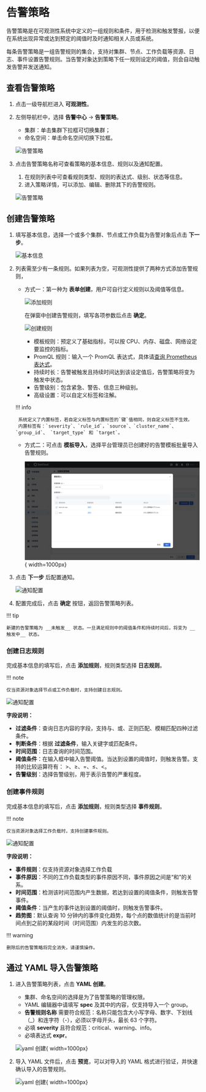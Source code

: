 # 告警策略

告警策略是在可观测性系统中定义的一组规则和条件，用于检测和触发警报，以便在系统出现异常或达到预定的阈值时及时通知相关人员或系统。

每条告警策略是一组告警规则的集合，支持对集群、节点、工作负载等资源、日志、事件设置告警规则。当告警对象达到策略下任一规则设定的阈值，则会自动触发告警并发送通知。

## 查看告警策略

1. 点击一级导航栏进入 __可观测性__。
2. 左侧导航栏中，选择 __告警中心__ -> __告警策略__。

    - 集群：单击集群下拉框可切换集群；
    - 命名空间：单击命名空间切换下拉框。

    ![告警策略](https://docs.daocloud.io/daocloud-docs-images/docs/zh/docs/insight/images/policy00.png)

3. 点击告警策略名称可查看策略的基本信息、规则以及通知配置。

    1. 在规则列表中可查看规则类型、规则的表达式、级别、状态等信息。
    2. 进入策略详情，可以添加、编辑、删除其下的告警规则。

    ![告警策略](https://docs.daocloud.io/daocloud-docs-images/docs/zh/docs/insight/images/policy06.png)

## 创建告警策略

1. 填写基本信息，选择一个或多个集群、节点或工作负载为告警对象后点击 __下一步__。

    ![基本信息](https://docs.daocloud.io/daocloud-docs-images/docs/zh/docs/insight/images/policy01.png)

2. 列表需至少有一条规则。如果列表为空，可观测性提供了两种方式添加告警规则，

    - 方式一：第一种为 __表单创建__，用户可自行定义规则以及阈值等信息。

        ![添加规则](https://docs.daocloud.io/daocloud-docs-images/docs/zh/docs/insight/images/alert-policy04.png)

        在弹窗中创建告警规则，填写各项参数后点击 __确定__。

        ![创建规则](https://docs.daocloud.io/daocloud-docs-images/docs/zh/docs/insight/images/policy04.png)

        - 模板规则：预定义了基础指标，可以按 CPU、内存、磁盘、网络设定要监控的指标。
        - PromQL 规则：输入一个 PromQL 表达式，具体请[查询 Prometheus 表达式](https://prometheus.io/docs/prometheus/latest/querying/basics/)。
        - 持续时长：告警被触发且持续时间达到该设定值后，告警策略将变为触发中状态。
        - 告警级别：包含紧急、警告、信息三种级别。
        - 高级设置：可以自定义标签和注解。

    !!! info

        系统定义了内置标签，若自定义标签与内置标签的`键`值相同，则自定义标签不生效。
        内置标签有：`severity`、`rule_id`，`source`、`cluster_name`、`group_id`、 `target_type` 和 `target`。

    - 方式二：可点击 __模板导入__，选择平台管理员已创建好的告警模板批量导入告警规则。

        ![告警模板](../../images/import-template.png){ width=1000px}

3. 点击 __下一步__ 后配置通知。

    ![通知配置](https://docs.daocloud.io/daocloud-docs-images/docs/zh/docs/insight/images/policy05.png)

4. 配置完成后，点击 __确定__ 按钮，返回告警策略列表。

!!! tip

    新建的告警策略为 __未触发__ 状态。一旦满足规则中的阈值条件和持续时间后，将变为 __触发中__ 状态。

### 创建日志规则

完成基本信息的填写后，点击 __添加规则__，规则类型选择 __日志规则__。

!!! note

    仅当资源对象选择节点或工作负载时，支持创建日志规则。

![通知配置](https://docs.daocloud.io/daocloud-docs-images/docs/zh/docs/insight/images/policy10.png)

**字段说明：**

- __过滤条件__：查询日志内容的字段，支持与、或、正则匹配、模糊匹配四种过滤条件。
- __判断条件__：根据 __过滤条件__，输入关键字或匹配条件。
- __时间范围__：日志查询的时间范围。
- __阈值条件__：在输入框中输入告警阈值。当达到设置的阈值时，则触发告警。支持的比较运算符有： >、≥、=、≤、<。
- __告警级别__：选择告警级别，用于表示告警的严重程度。

### 创建事件规则

完成基本信息的填写后，点击 __添加规则__，规则类型选择 __事件规则__。

!!! note

    仅当资源对象选择工作负载时，支持创建事件规则。

![通知配置](https://docs.daocloud.io/daocloud-docs-images/docs/zh/docs/insight/images/policy04.png)

**字段说明：**

- __事件规则__：仅支持资源对象选择工作负载
- __事件原因__：不同的工作负载类型的事件原因不同，事件原因之间是“和”的关系。
- __时间范围__：检测该时间范围内产生数据，若达到设置的阈值条件，则触发告警事件。
- __阈值条件__：当产生的事件达到设置的阈值时，则触发告警事件。
- __趋势图__：默认查询 10 分钟内的事件变化趋势，每个点的数值统计的是当前时间点到之前的某段时间（时间范围）内发生的总次数。

!!! warning

    删除后的告警策略将完全消失，请谨慎操作。

## 通过 YAML 导入告警策略

1. 进入告警策略列表，点击 __YAML 创建__。

   - 集群、命名空间的选择是为了告警策略的管理权限。
   - YAML 编辑器中请填写 __spec__ 及其中的内容，仅支持导入一个 group。
   - __告警规则名称__ 需要符合规范：名称只能包含大小写字母、数字、下划线（_）和连字符（-），必须以字母开头，最长 63 个字符。
   - 必填 __severity__ 且符合规范：critical、warning、info。
   - 必填表达式 __expr__。

    ![yaml 创建](https://docs.daocloud.io/daocloud-docs-images/docs/zh/docs/insight/images/create-from-yaml.png){ width=1000px}

2. 导入 YAML 文件后，点击 __预览__，可以对导入的 YAML 格式进行验证，并快速确认导入的告警规则。

    ![yaml 创建](https://docs.daocloud.io/daocloud-docs-images/docs/zh/docs/insight/images/create-from-yaml01.png){ width=1000px}
